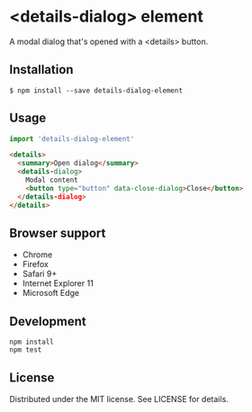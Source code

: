 # &lt;details-dialog&gt; element

A modal dialog that's opened with a &lt;details> button.

## Installation

```
$ npm install --save details-dialog-element
```

## Usage

```js
import 'details-dialog-element'
```

```html
<details>
  <summary>Open dialog</summary>
  <details-dialog>
    Modal content
    <button type="button" data-close-dialog>Close</button>
  </details-dialog>
</details>
```

## Browser support

- Chrome
- Firefox
- Safari 9+
- Internet Explorer 11
- Microsoft Edge

## Development

```
npm install
npm test
```

## License

Distributed under the MIT license. See LICENSE for details.
